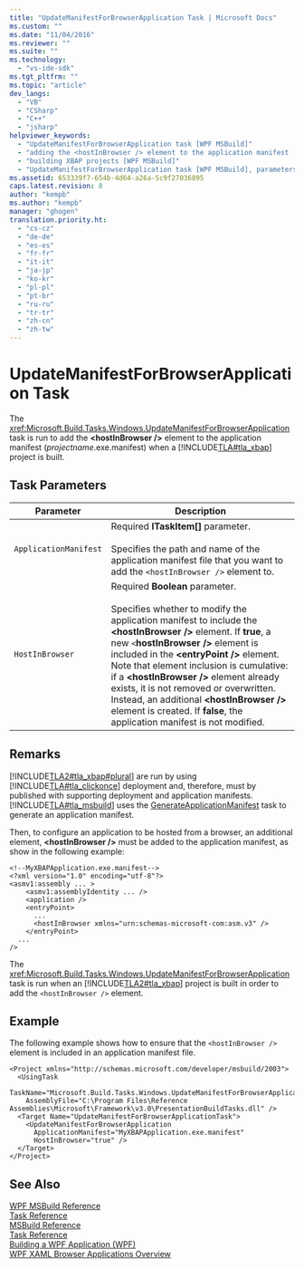 ```yaml
---
title: "UpdateManifestForBrowserApplication Task | Microsoft Docs"
ms.custom: ""
ms.date: "11/04/2016"
ms.reviewer: ""
ms.suite: ""
ms.technology: 
  - "vs-ide-sdk"
ms.tgt_pltfrm: ""
ms.topic: "article"
dev_langs: 
  - "VB"
  - "CSharp"
  - "C++"
  - "jsharp"
helpviewer_keywords: 
  - "UpdateManifestForBrowserApplication task [WPF MSBuild]"
  - "adding the <hostInBrowser /> element to the application manifest [WPF MSBuild]"
  - "building XBAP projects [WPF MSBuild]"
  - "UpdateManifestForBrowserApplication task [WPF MSBuild], parameters"
ms.assetid: 653339f7-654b-4d64-a26a-5c9f27036895
caps.latest.revision: 8
author: "kempb"
ms.author: "kempb"
manager: "ghogen"
translation.priority.ht: 
  - "cs-cz"
  - "de-de"
  - "es-es"
  - "fr-fr"
  - "it-it"
  - "ja-jp"
  - "ko-kr"
  - "pl-pl"
  - "pt-br"
  - "ru-ru"
  - "tr-tr"
  - "zh-cn"
  - "zh-tw"
---
```

# UpdateManifestForBrowserApplication Task
The <xref:Microsoft.Build.Tasks.Windows.UpdateManifestForBrowserApplication> task is run to add the **\<hostInBrowser />** element to the application manifest (*projectname*.exe.manifest) when a [!INCLUDE[TLA#tla_xbap](../msbuild/includes/tlasharptla_xbap_md.md)] project is built.  
  
## Task Parameters  
  
|Parameter|Description|  
|---------------|-----------------|  
|`ApplicationManifest`|Required **ITaskItem[]** parameter.<br /><br /> Specifies the path and name of the application manifest file that you want to add the `<hostInBrowser />` element to.|  
|`HostInBrowser`|Required **Boolean** parameter.<br /><br /> Specifies whether to modify the application manifest to include the **\<hostInBrowser />** element. If **true**, a new `<`**hostInBrowser />** element is included in the **\<entryPoint />** element. Note that element inclusion is cumulative: if a **\<hostInBrowser />** element already exists, it is not removed or overwritten. Instead, an additional **\<hostInBrowser />** element is created. If **false**, the application manifest is not modified.|  
  
## Remarks  
 [!INCLUDE[TLA2#tla_xbap#plural](../msbuild/includes/tla2sharptla_xbapsharpplural_md.md)] are run by using [!INCLUDE[TLA#tla_clickonce](../msbuild/includes/tlasharptla_clickonce_md.md)] deployment and, therefore, must by published with supporting deployment and application manifests. [!INCLUDE[TLA#tla_msbuild](../msbuild/includes/tlasharptla_msbuild_md.md)] uses the [GenerateApplicationManifest](http://msdn2.microsoft.com/library/6wc2ccdc.aspx) task to generate an application manifest.  
  
 Then, to configure an application to be hosted from a browser, an additional element, **\<hostInBrowser />** must be added to the application manifest, as show in the following example:  
  
```  
<!--MyXBAPApplication.exe.manifest-->  
<?xml version="1.0" encoding="utf-8"?>  
<asmv1:assembly ... >  
    <asmv1:assemblyIdentity ... />  
    <application />  
    <entryPoint>  
      ...  
      <hostInBrowser xmlns="urn:schemas-microsoft-com:asm.v3" />  
    </entryPoint>  
  ...  
/>  
```  
  
 The <xref:Microsoft.Build.Tasks.Windows.UpdateManifestForBrowserApplication> task is run when an [!INCLUDE[TLA2#tla_xbap](../msbuild/includes/tla2sharptla_xbap_md.md)] project is built in order to add the `<hostInBrowser />` element.  
  
## Example  
 The following example shows how to ensure that the `<hostInBrowser />` element is included in an application manifest file.  
  
```  
<Project xmlns="http://schemas.microsoft.com/developer/msbuild/2003">  
  <UsingTask   
    TaskName="Microsoft.Build.Tasks.Windows.UpdateManifestForBrowserApplication"  
    AssemblyFile="C:\Program Files\Reference Assemblies\Microsoft\Framework\v3.0\PresentationBuildTasks.dll" />  
  <Target Name="UpdateManifestForBrowserApplicationTask">  
    <UpdateManifestForBrowserApplication  
      ApplicationManifest="MyXBAPApplication.exe.manifest"  
      HostInBrowser="true" />  
  </Target>  
</Project>  
```  
  
## See Also  
 [WPF MSBuild Reference](../msbuild/wpf-msbuild-reference.md)   
 [Task Reference](../msbuild/wpf-msbuild-task-reference.md)   
 [MSBuild Reference](../msbuild/msbuild-reference.md)   
 [Task Reference](../msbuild/msbuild-task-reference.md)   
 [Building a WPF Application (WPF)](../Topic/Building%20a%20WPF%20Application%20\(WPF\).md)   
 [WPF XAML Browser Applications Overview](../Topic/WPF%20XAML%20Browser%20Applications%20Overview.md)